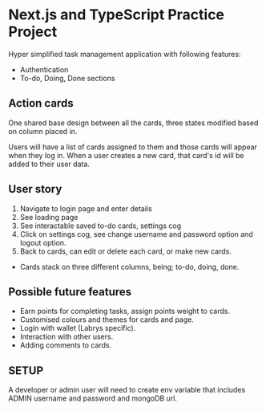 # Next.js and TypeScript Practice Project

Hyper simplified task management application with following features:
- Authentication
- To-do, Doing, Done sections

## Action cards
One shared base design between all the cards, three states modified based on column placed in.

Users will have a list of cards assigned to them and those cards will appear when they log in. When a user creates a new card, that card's id will be added to their user data.


## User story
1. Navigate to login page and enter details
2. See loading page
3. See interactable saved to-do cards, settings cog
4. Click on settings cog, see change username and password option and logout option.
5. Back to cards, can edit or delete each card, or make new cards.
  - Cards stack on three different columns, being; to-do, doing, done.


## Possible future features
- Earn points for completing tasks, assign points weight to cards.
- Customised colours and themes for cards and page.
- Login with wallet (Labrys specific).
- Interaction with other users.
- Adding comments to cards.

## SETUP
A developer or admin user will need to create env variable that includes ADMIN username and password and mongoDB url.
